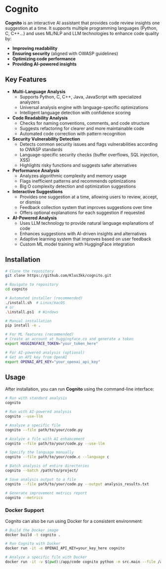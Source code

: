 # Cognito

**Cognito** is an interactive AI assistant that provides code review insights one suggestion at a time. It supports multiple programming languages (Python, C, C++...) and uses ML/NLP and LLM technologies to enhance code quality by:
- **Improving readability**
- **Ensuring security** (aligned with OWASP guidelines)
- **Optimizing code performance**
- **Providing AI-powered insights**

## Key Features
* **Multi-Language Analysis**
   - Supports Python, C, C++, Java, JavaScript with specialized analyzers
   - Universal analysis engine with language-specific optimizations
   - Intelligent language detection with confidence scoring
* **Code Readability Analysis**
   - Checks for naming conventions, comments, and code structure
   - Suggests refactoring for clearer and more maintainable code
   - Automated code correction with pattern recognition
* **Security Vulnerability Detection**
   - Detects common security issues and flags vulnerabilities according to OWASP standards
   - Language-specific security checks (buffer overflows, SQL injection, XSS)
   - Highlights risky functions and suggests safer alternatives
* **Performance Analysis**
   - Analyzes algorithmic complexity and memory usage
   - Flags inefficient patterns and recommends optimizations
   - Big O complexity detection and optimization suggestions
* **Interactive Suggestions**
   - Provides one suggestion at a time, allowing users to review, accept, or dismiss
   - Feedback collection system that improves suggestions over time
   - Offers optional explanations for each suggestion if requested
* **AI-Powered Analysis**
   - Uses LLM technology to provide natural language explanations of code
   - Enhances suggestions with AI-driven insights and alternatives
   - Adaptive learning system that improves based on user feedback
   - Custom ML model training with HuggingFace integration

## Installation
```bash
# Clone the repository
git clone https://github.com/Klus3kk/cognito.git

# Navigate to repository
cd cognito

# Automated installer (recommended)
./install.sh  # Linux/macOS
# or
.\install.ps1  # Windows

# Manual installation
pip install -e .

# For ML features (recommended)
# Create an account at huggingface.co and generate a token
export HUGGINGFACE_TOKEN="your_token_here"

# For AI-powered analysis (optional)
# Get an API key from OpenAI
export OPENAI_API_KEY="your_openai_api_key"
```

## Usage
After installation, you can run **Cognito** using the command-line interface:

```bash
# Run with standard analysis
cognito

# Run with AI-powered analysis
cognito --use-llm

# Analyze a specific file
cognito --file path/to/your/code.py

# Analyze a file with AI enhancement
cognito --file path/to/your/code.py --use-llm

# Specify the language manually
cognito --file path/to/your/code.c --language c

# Batch analysis of entire directories
cognito --batch /path/to/project/

# Save analysis output to a file
cognito --file path/to/your/code.py --output analysis_results.txt

# Generate improvement metrics report
cognito --metrics
```

### Docker Support
Cognito can also be run using Docker for a consistent environment:

```bash
# Build the Docker image
docker build -t cognito .

# Run Cognito with Docker
docker run -it -e OPENAI_API_KEY=your_key_here cognito

# Analyze a specific file with Docker
docker run -it -v $(pwd):/app/code cognito python -m src.main --file /app/code/your_file.py --use-llm
```
